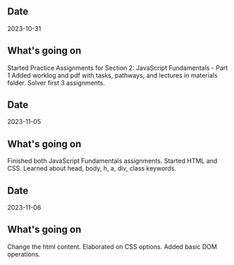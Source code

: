 ## Date

2023-10-31

## What's going on

Started Practice Assignments for Section 2: JavaScript Fundamentals - Part 1
Added worklog and pdf with tasks, pathways, and lectures in materials folder.
Solver first 3 assignments.

## Date

2023-11-05

## What's going on

Finished both JavaScript Fundamentals assignments.
Started HTML and CSS. Learned about head, body, h, a, div, class keywords.

## Date

2023-11-06

## What's going on

Change the html content.
Elaborated on CSS options.
Added basic DOM operations.
